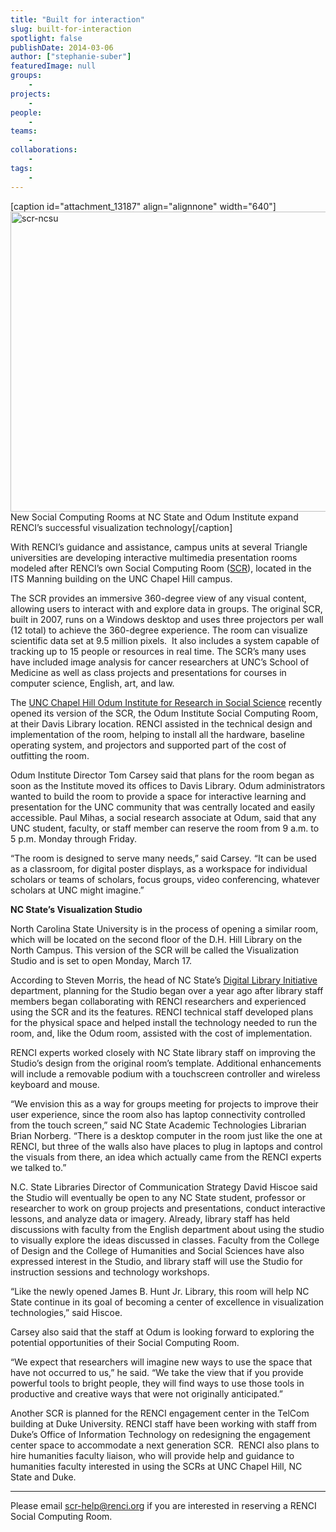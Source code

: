 ```yaml
---
title: "Built for interaction"
slug: built-for-interaction
spotlight: false
publishDate: 2014-03-06
author: ["stephanie-suber"]
featuredImage: null
groups:
    - 
projects:
    - 
people:
    - 
teams: 
    - 
collaborations:
    - 
tags:
    - 
---
```

[caption id="attachment_13187" align="alignnone" width="640"]<a href="https://www.renci.org/wp-content/uploads/2014/03/scr-ncsu.jpg"><img class="size-news-large wp-image-13187" src="https://www.renci.org/wp-content/uploads/2014/03/scr-ncsu-640x480.jpg" alt="scr-ncsu" width="640" height="480" /></a> New Social Computing Rooms at NC State and Odum Institute expand RENCI’s successful visualization technology[/caption]

With RENCI’s guidance and assistance, campus units at several Triangle universities are developing interactive multimedia presentation rooms modeled after RENCI’s own Social Computing Room (<a href="https://www.renci.org/blog/rencis-social-computing-room-in-action/" target="_blank">SCR</a>), located in the ITS Manning building on the UNC Chapel Hill campus. <!--more-->

The SCR provides an immersive 360-degree view of any visual content, allowing users to interact with and explore data in groups. The original SCR, built in 2007, runs on a Windows desktop and uses three projectors per wall (12 total) to achieve the 360-degree experience. The room can visualize scientific data set at 9.5 million pixels.  It also includes a system capable of tracking up to 15 people or resources in real time. The SCR’s many uses have included image analysis for cancer researchers at UNC’s School of Medicine as well as class projects and presentations for courses in computer science, English, art, and law.

The <a href="http://www.odum.unc.edu/odum/home2.jsp" target="_blank">UNC Chapel Hill Odum Institute for Research in Social Science</a> recently opened its version of the SCR, the Odum Institute Social Computing Room, at their Davis Library location. RENCI assisted in the technical design and implementation of the room, helping to install all the hardware, baseline operating system, and projectors and supported part of the cost of outfitting the room.

Odum Institute Director Tom Carsey said that plans for the room began as soon as the Institute moved its offices to Davis Library. Odum administrators wanted to build the room to provide a space for interactive learning and presentation for the UNC community that was centrally located and easily accessible. Paul Mihas, a social research associate at Odum, said that any UNC student, faculty, or staff member can reserve the room from 9 a.m. to 5 p.m. Monday through Friday.

“The room is designed to serve many needs,” said Carsey. “It can be used as a classroom, for digital poster displays, as a workspace for individual scholars or teams of scholars, focus groups, video conferencing, whatever scholars at UNC might imagine.”

<strong>NC State’s Visualization Studio</strong>

North Carolina State University is in the process of opening a similar room, which will be located on the second floor of the D.H. Hill Library on the North Campus. This version of the SCR will be called the Visualization Studio and is set to open Monday, March 17.

According to Steven Morris, the head of NC State’s <a href="https://www.lib.ncsu.edu/departments/digital-library-initiatives" target="_blank">Digital Library Initiative</a> department, planning for the Studio began over a year ago after library staff members began collaborating with RENCI researchers and experienced using the SCR and its the features. RENCI technical staff developed plans for the physical space and helped install the technology needed to run the room, and, like the Odum room, assisted with the cost of implementation.

RENCI experts worked closely with NC State library staff on improving the Studio’s design from the original room’s template. Additional enhancements will include a removable podium with a touchscreen controller and wireless keyboard and mouse.

“We envision this as a way for groups meeting for projects to improve their user experience, since the room also has laptop connectivity controlled from the touch screen,” said NC State Academic Technologies Librarian Brian Norberg. “There is a desktop computer in the room just like the one at RENCI, but three of the walls also have places to plug in laptops and control the visuals from there, an idea which actually came from the RENCI experts we talked to.”

N.C. State Libraries Director of Communication Strategy David Hiscoe said the Studio will eventually be open to any NC State student, professor or researcher to work on group projects and presentations, conduct interactive lessons, and analyze data or imagery. Already, library staff has held discussions with faculty from the English department about using the studio to visually explore the ideas discussed in classes. Faculty from the College of Design and the College of Humanities and Social Sciences have also expressed interest in the Studio, and library staff will use the Studio for instruction sessions and technology workshops.

“Like the newly opened James B. Hunt Jr. Library, this room will help NC State continue in its goal of becoming a center of excellence in visualization technologies,” said Hiscoe.

Carsey also said that the staff at Odum is looking forward to exploring the potential opportunities of their Social Computing Room.

“We expect that researchers will imagine new ways to use the space that have not occurred to us,” he said. “We take the view that if you provide powerful tools to bright people, they will find ways to use those tools in productive and creative ways that were not originally anticipated.”

Another SCR is planned for the RENCI engagement center in the TelCom building at Duke University. RENCI staff have been working with staff from Duke’s Office of Information Technology on redesigning the engagement center space to accommodate a next generation SCR.  RENCI also plans to hire humanities faculty liaison, who will provide help and guidance to humanities faculty interested in using the SCRs at UNC Chapel Hill, NC State and Duke.

<hr />

Please email <a href="mailto:scr-help@renci.org"><span class="s2">scr-help@renci.org</span></a> if you are interested in reserving a RENCI Social Computing Room.
